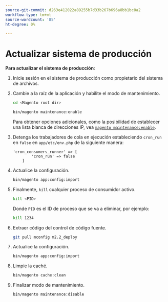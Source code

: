 ```yaml
---
source-git-commit: d263e412022a89255b7d33b267b696a8bb1bc8a2
workflow-type: tm+mt
source-wordcount: '85'
ht-degree: 0%

---
```

# Actualizar sistema de producción

**Para actualizar el sistema de producción**:

1. Inicie sesión en el sistema de producción como propietario del sistema de archivos.
1. Cambie a la raíz de la aplicación y habilite el modo de mantenimiento.

   ```bash
   cd <Magento root dir>
   ```

   ```bash
   bin/magento maintenance:enable
   ```

   Para obtener opciones adicionales, como la posibilidad de establecer una lista blanca de direcciones IP, vea [`magento maintenance:enable`](../installation/tutorials/maintenance-mode.md).

1. Detenga los trabajadores de cola en ejecución estableciendo `cron_run` en `false` en `app/etc/env.php` de la siguiente manera:

   ```php?start_inline=1
   'cron_consumers_runner' => [
           'cron_run' => false
       ]
   ```

1. Actualice la configuración.

   ```bash
   bin/magento app:config:import
   ```

1. Finalmente, `kill` cualquier proceso de consumidor activo.

   ```bash
   kill <PID>
   ```

   Donde `PID` es el ID de proceso que se va a eliminar, por ejemplo:

   ```bash
   kill 1234
   ```

1. Extraer código del control de código fuente.

   ```bash
   git pull mconfig m2.2_deploy
   ```

1. Actualice la configuración.

   ```bash
   bin/magento app:config:import
   ```

1. Limpie la caché.

   ```bash
   bin/magento cache:clean
   ```

1. Finalizar modo de mantenimiento.

   ```bash
   bin/magento maintenance:disable
   ```
